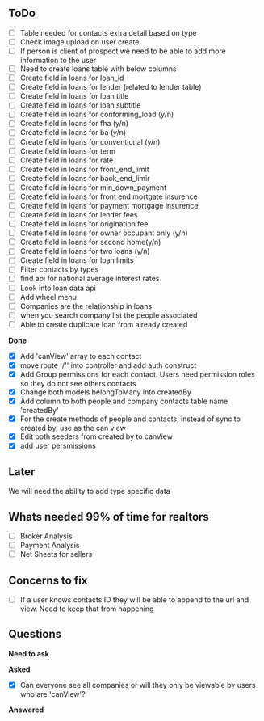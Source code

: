 ## ToDo
- [ ] Table needed for contacts extra detail based on type
- [ ] Check image upload on user create
- [ ] If person is client of prospect we need to be able to add more information to the user
- [ ] Need to create loans table with below columns
- [ ] Create field in loans for loan_id
- [ ] Create field in loans for lender (related to lender table)
- [ ] Create field in loans for loan title
- [ ] Create field in loans for loan subtitle
- [ ] Create field in loans for conforming_load (y/n)
- [ ] Create field in loans for fha (y/n)
- [ ] Create field in loans for ba (y/n)
- [ ] Create field in loans for conventional (y/n)
- [ ] Create field in loans for term
- [ ] Create field in loans for rate
- [ ] Create field in loans for front_end_limit
- [ ] Create field in loans for back_end_limir
- [ ] Create field in loans for min_down_payment
- [ ] Create field in loans for front end mortgate insurence
- [ ] Create field in loans for payment mortgage insurence
- [ ] Create field in loans for lender fees
- [ ] Create field in loans for origination fee
- [ ] Create field in loans for owner occupant only (y/n)
- [ ] Create field in loans for second home(y/n)
- [ ] Create field in loans for two loans (y/n)
- [ ] Create field in loans for loan limits
- [ ] Filter contacts by types
- [ ] find api for national average interest rates
- [ ] Look into loan data api
- [ ] Add wheel menu
- [ ] Companies are the relationship in loans
- [ ] when you search company list the people associated
- [ ] Able to create duplicate loan from already created

**Done**
- [x] Add 'canView' array to each contact
- [x] move route '/'' into controller and add auth construct
- [x] Add Group permissions for each contact. Users need permission roles so they do not see others contacts
- [x] Change both models belongToMany into createdBy
- [x] Add column to both people and company contacts table name 'createdBy'
- [x] For the create methods of people and contacts, instead of sync to created by, use as the can view
- [x] Edit both seeders from created by to canView
- [x] add user persmissions

## Later
We will need the ability to add type specific data

## Whats needed 99% of time for realtors
- [ ] Broker Analysis
- [ ] Payment Analysis
- [ ] Net Sheets for sellers

## Concerns to fix
- [ ] If a user knows  contacts ID they will be able to append to the url and view. Need to keep that from happening

## Questions
**Need to ask**

**Asked**
- [x] Can everyone see all companies or will they only be viewable by users who are 'canView'?

**Answered**

